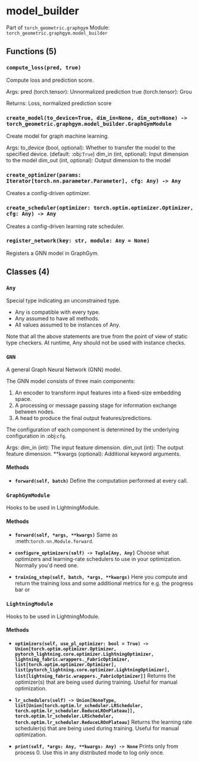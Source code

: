 # model_builder

Part of `torch_geometric.graphgym`
Module: `torch_geometric.graphgym.model_builder`

## Functions (5)

### `compute_loss(pred, true)`

Compute loss and prediction score.

Args:
    pred (torch.tensor): Unnormalized prediction
    true (torch.tensor): Grou

Returns: Loss, normalized prediction score

### `create_model(to_device=True, dim_in=None, dim_out=None) -> torch_geometric.graphgym.model_builder.GraphGymModule`

Create model for graph machine learning.

Args:
    to_device (bool, optional): Whether to transfer the model to the
        specified device. (default: :obj:`True`)
    dim_in (int, optional): Input dimension to the model
    dim_out (int, optional): Output dimension to the model

### `create_optimizer(params: Iterator[torch.nn.parameter.Parameter], cfg: Any) -> Any`

Creates a config-driven optimizer.

### `create_scheduler(optimizer: torch.optim.optimizer.Optimizer, cfg: Any) -> Any`

Creates a config-driven learning rate scheduler.

### `register_network(key: str, module: Any = None)`

Registers a GNN model in GraphGym.

## Classes (4)

### `Any`

Special type indicating an unconstrained type.

- Any is compatible with every type.
- Any assumed to have all methods.
- All values assumed to be instances of Any.

Note that all the above statements are true from the point of view of
static type checkers. At runtime, Any should not be used with instance
checks.

### `GNN`

A general Graph Neural Network (GNN) model.

The GNN model consists of three main components:

1. An encoder to transform input features into a fixed-size embedding
   space.
2. A processing or message passing stage for information exchange between
   nodes.
3. A head to produce the final output features/predictions.

The configuration of each component is determined by the underlying
configuration in :obj:`cfg`.

Args:
    dim_in (int): The input feature dimension.
    dim_out (int): The output feature dimension.
    **kwargs (optional): Additional keyword arguments.

#### Methods

- **`forward(self, batch)`**
  Define the computation performed at every call.

### `GraphGymModule`

Hooks to be used in LightningModule.

#### Methods

- **`forward(self, *args, **kwargs)`**
  Same as :meth:`torch.nn.Module.forward`.

- **`configure_optimizers(self) -> Tuple[Any, Any]`**
  Choose what optimizers and learning-rate schedulers to use in your optimization. Normally you'd need one.

- **`training_step(self, batch, *args, **kwargs)`**
  Here you compute and return the training loss and some additional metrics for e.g. the progress bar or

### `LightningModule`

Hooks to be used in LightningModule.

#### Methods

- **`optimizers(self, use_pl_optimizer: bool = True) -> Union[torch.optim.optimizer.Optimizer, pytorch_lightning.core.optimizer.LightningOptimizer, lightning_fabric.wrappers._FabricOptimizer, list[torch.optim.optimizer.Optimizer], list[pytorch_lightning.core.optimizer.LightningOptimizer], list[lightning_fabric.wrappers._FabricOptimizer]]`**
  Returns the optimizer(s) that are being used during training. Useful for manual optimization.

- **`lr_schedulers(self) -> Union[NoneType, list[Union[torch.optim.lr_scheduler.LRScheduler, torch.optim.lr_scheduler.ReduceLROnPlateau]], torch.optim.lr_scheduler.LRScheduler, torch.optim.lr_scheduler.ReduceLROnPlateau]`**
  Returns the learning rate scheduler(s) that are being used during training. Useful for manual optimization.

- **`print(self, *args: Any, **kwargs: Any) -> None`**
  Prints only from process 0. Use this in any distributed mode to log only once.
